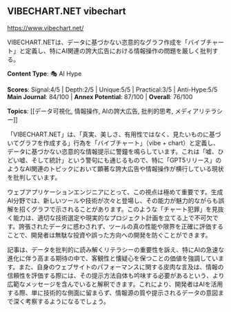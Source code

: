 ## VIBECHART.NET vibechart

https://www.vibechart.net/

VIBECHART.NETは、データに基づかない恣意的なグラフ作成を「バイブチャート」と定義し、特にAI関連の誇大広告における情報操作の問題を厳しく批判する。

**Content Type**: 🎭 AI Hype

**Scores**: Signal:4/5 | Depth:2/5 | Unique:5/5 | Practical:3/5 | Anti-Hype:5/5
**Main Journal**: 84/100 | **Annex Potential**: 87/100 | **Overall**: 76/100

**Topics**: [[データ可視化, 情報操作, AIの誇大広告, 批判的思考, メディアリテラシー]]

「VIBECHART.NET」は、「真実、美しさ、有用性ではなく、見たいものに基づいてグラフを作成する」行為を「バイブチャート」（vibe + chart）と定義し、データに基づかない恣意的な情報提示に警鐘を鳴らしています。これは「嘘、ひどい嘘、そして統計」という警句にも通じるもので、特に「GPT5リリース」のようなAI関連のトピックにおいて顕著な誇大広告や情報操作が横行している現状を批判しています。

ウェブアプリケーションエンジニアにとって、この視点は極めて重要です。生成AI分野では、新しいツールや技術が次々と登場し、その能力が魅力的ながらも誤解を招くグラフで示されることがあります。このような「チャート犯罪」を見抜く能力は、適切な技術選定や現実的なプロジェクト計画を立てる上で不可欠です。誇張されたデータに惑わされず、ツールの真の性能や限界を正確に評価することで、開発者は無駄な投資や誤った方向への開発を防ぐことができます。

記事は、データを批判的に読み解くリテラシーの重要性を訴え、特にAIの急速な進化に伴う高まる期待の中で、客観性と懐疑心を保つことの価値を強調しています。また、自身のウェブサイトのパフォーマンスに関する皮肉な言及は、情報の信頼性を評価する際には、その提示方法自体も吟味する必要があるという、より広範なメッセージを含んでいると解釈できます。これにより、開発者はAIを活用する際、単に技術的な側面に留まらず、情報源の質や提示されるデータの意図まで深く考察するようになるでしょう。